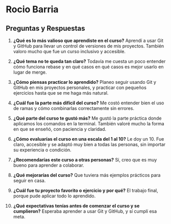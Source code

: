 # Rocio Barria

## Preguntas y Respuestas

1. **¿Qué es lo más valioso que aprendiste en el curso?**
   Aprendí a usar Git y GitHub para llevar un control de versiones de mis proyectos. También valoro mucho que fue un curso inclusivo y accesible.

2. **¿Qué tema no te queda tan claro?**
   Todavía me cuesta un poco entender cómo funciona rebase y en qué casos en qué casos es mejor usarlo en lugar de merge.

3. **¿Cómo piensas practicar lo aprendido?**
   Planeo seguir usando Git y GitHub en mis proyectos personales, y practicar con pequeños ejercicios hasta que se me haga más natural. 

4. **¿Cuál fue la parte más difícil del curso?**
   Me costó entender bien el uso de ramas y cómo combinarlas correctamente sin errores.

5. **¿Qué parte del curso te gustó más?**
   Me gustó la parte práctica donde aplicamos los comandos en la terminal. También valoré mucho la forma en que se enseñó, con paciencia y claridad.

6. **¿Cómo evaluarías el curso en una escala del 1 al 10?**
   Le doy un 10. Fue claro, accesible y se adaptó muy bien a todas las personas, sin importar su experiencia o condición. 

7. **¿Recomendarías este curso a otras personas?**
   Sí, creo que es muy bueno para aprender a colaborar.

8. **¿Qué mejorarías del curso?**
   Que tuviera más ejemplos prácticos para seguir en casa.

9. **¿Cuál fue tu proyecto favorito o ejercicio y por qué?**
   El trabajo final, porque pude aplicar todo lo aprendido.

10. **¿Qué expectativas tenías antes de comenzar el curso y se cumplieron?**
    Esperaba aprender a usar Git y GitHub, y sí cumplí esa meta.

